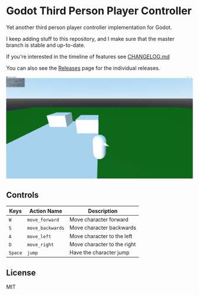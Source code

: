 # Godot Third Person Player Controller
Yet another third person player controller implementation for Godot.

I keep adding stuff to this repository, and I make sure that the master branch is stable and up-to-date.

If you're interested in the timeline of features see [CHANGELOG.md](./CHANGELOG.md)

You can also see the [Releases](https://github.com/selgesel/godot-third-person-controller/releases) page for the individual releases.

![Screenshot](./screenshot.jpg)

## Controls
| Keys | Action Name | Description |
|------|-------------|-------------|
| `W` | `move_forward` | Move character forward |
| `S` | `move_backwards` | Move character backwards |
| `A` | `move_left` | Move character to the left |
| `D` | `move_right` | Move character to the right |
| `Space` | `jump` | Have the character jump |

## License
MIT
